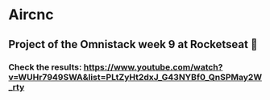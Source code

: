 # Aircnc
## Project of the Omnistack week 9 at Rocketseat 🚀
### Check the results: https://www.youtube.com/watch?v=WUHr7949SWA&list=PLtZyHt2dxJ_G43NYBf0_QnSPMay2W_rty
